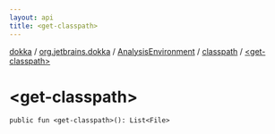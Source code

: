 ```yaml
---
layout: api
title: <get-classpath>
---
```

[dokka](../../../index.html) / [org.jetbrains.dokka](../../index.html) / [AnalysisEnvironment](../index.html) / [classpath](index.html) / [&lt;get-classpath&gt;](_get-classpath_.html)


# &lt;get-classpath&gt;



```
public fun <get-classpath>(): List<File>
```


